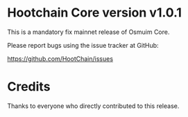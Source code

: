 # Hootchain Core version v1.0.1

This is a mandatory fix mainnet release of Osmuim Core.

Please report bugs using the issue tracker at GitHub:

  <https://github.com/HootChain/issues>


# Credits

Thanks to everyone who directly contributed to this release.
